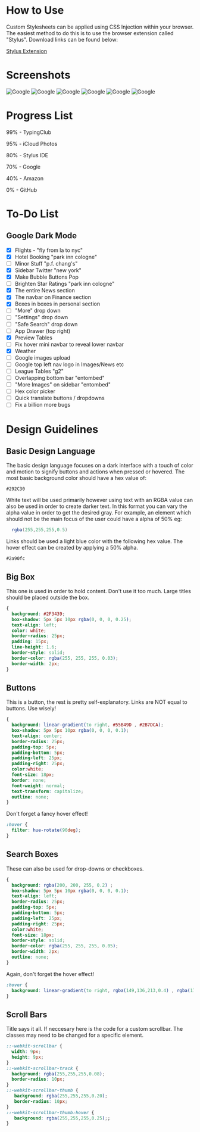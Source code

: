 # How to Use
Custom Stylesheets can be applied using CSS Injection within your browser. The easiest method to do this is to use the browser extension called "Stylus". Download links can be found below:

[Stylus Extension](https://github.com/openstyles/stylus)

# Screenshots

![Google](https://github.com/PINPAL/CSS-Dark-Mode/raw/master/Readme/Google.png) 
![Google](https://github.com/PINPAL/CSS-Dark-Mode/raw/master/Readme/Google2.png)
![Google](https://github.com/PINPAL/CSS-Dark-Mode/raw/master/Readme/Stylish.png) 
![Google](https://github.com/PINPAL/CSS-Dark-Mode/raw/master/Readme/Typing.png)
![Google](https://github.com/PINPAL/CSS-Dark-Mode/raw/master/Readme/Typing2.png)
![Google](https://github.com/PINPAL/CSS-Dark-Mode/raw/master/Readme/Typing3.png)

# Progress List

99% - TypingClub

95% - iCloud Photos

80% - Stylus IDE 

70% - Google 

40% - Amazon

0% - GitHub

# To-Do List
## Google Dark Mode
 - [x] Flights  - "fly from la to nyc"
 - [x] Hotel Booking "park inn cologne"
 - [ ] Minor Stuff "p.f. chang's"
 - [x] Sidebar Twitter "new york"
 - [x] Make Bubble Buttons Pop
 - [ ] Brighten Star Ratings "park inn cologne"
 - [x] The entire News section
 - [x] The navbar on Finance section
 - [x] Boxes in boxes in personal section
 - [ ] "More" drop down
 - [ ] "Settings" drop down
 - [ ] "Safe Search" drop down
 - [ ] App Drawer (top right)
 - [x] Preview Tables
 - [ ] Fix hover mini navbar to reveal lower navbar
 - [x] Weather
 - [ ] Google images upload
 - [ ] Google top left nav logo in Images/News etc
 - [ ] League Tables "g2"
 - [ ] Overlapping bottom bar "entombed"
 - [ ] "More Images" on sidebar "entombed"
 - [ ] Hex color picker
 - [ ] Quick translate buttons / dropdowns
 - [ ] Fix a billion more bugs

# Design Guidelines
## Basic Design Language
The basic design language focuses on a dark interface with a touch of color and motion to signify buttons and actions when pressed or hovered.
The most basic background color should have a hex value of:
```
#292C30
```
White text will be used primarily however using text with an RGBA value can also be used in order to create darker text. In this format you can vary the alpha value in order to get the desired gray. For example, an element which should not be the main focus of the user could have a alpha of 50% eg:
```cs
  rgba(255,255,255,0.5)
```
Links should be used a light blue color with the following hex value. The hover effect can be created by applying a 50% alpha.
```
#2a90fc
```

## Big Box
This one is used in order to hold content. Don't use it too much. Large titles should be placed outside the box.
```css
{
  background: #2F3439;
  box-shadow: 5px 5px 10px rgba(0, 0, 0, 0.25);
  text-align: left;
  color: white;
  border-radius: 25px;
  padding: 15px;
  line-height: 1.6;
  border-style: solid;
  border-color: rgba(255, 255, 255, 0.03);
  border-width: 2px;
}
```

## Buttons
This is a button, the rest is pretty self-explanatory. Links are NOT equal to buttons. Use wisely!
```css
{
  background: linear-gradient(to right, #55B49D , #2B7DCA);
  box-shadow: 5px 5px 10px rgba(0, 0, 0, 0.1);
  text-align: center;
  border-radius: 25px;
  padding-top: 5px;
  padding-bottom: 5px;
  padding-left: 25px;
  padding-right: 25px;
  color:white;
  font-size: 18px;
  border: none;
  font-weight: normal;
  text-transform: capitalize;
  outline: none;
}
```
Don't forget a fancy hover effect!
```css
:hover {
  filter: hue-rotate(90deg);
}
```

## Search Boxes
These can also be used for drop-downs or checkboxes.
```css
{
  background: rgba(200, 200, 255, 0.2) ;
  box-shadow: 5px 5px 10px rgba(0, 0, 0, 0.1);
  text-align: left;
  border-radius: 25px;
  padding-top: 5px;
  padding-bottom: 5px;
  padding-left: 25px;
  padding-right: 25px;
  color:white;
  font-size: 18px;
  border-style: solid;
  border-color: rgba(255, 255, 255, 0.05);
  border-width: 2px;
  outline: none;
}
```
Again, don't forget the hover effect!
```css
:hover {
  background: linear-gradient(to right, rgba(149,136,213,0.4) , rgba(171,89,147,0.4));
}
```

## Scroll Bars
Title says it all. If neccesary here is the code for a custom scrollbar. The classes may need to be changed for a specific element.
```css
::-webkit-scrollbar {
  width: 9px;
  height: 9px;
}
::-webkit-scrollbar-track {
  background: rgba(255,255,255,0.08);
  border-radius: 10px;
}
::-webkit-scrollbar-thumb {
   background: rgba(255,255,255,0.20);
   border-radius: 10px;
}
::-webkit-scrollbar-thumb:hover {
   background: rgba(255,255,255,0.25);;
}
```
